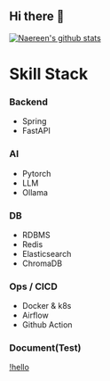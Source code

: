 ## Hi there 👋

<!--
**totohoon02/totohoon02** is a ✨ _special_ ✨ repository because its `README.md` (this file) appears on your GitHub profile.

Here are some ideas to get you started:

- 🔭 I’m currently working on ...
- 🌱 I’m currently learning ...
- 👯 I’m looking to collaborate on ...
- 🤔 I’m looking for help with ...
- 💬 Ask me about ...
- 📫 How to reach me: ...
- 😄 Pronouns: ...
- ⚡ Fun fact: ...
-->
[![Naereen's github stats](https://github-readme-stats.vercel.app/api?username=totohoon02&theme=blue-green)](https://github.com/anuraghazra/github-readme-stats)
# Skill Stack

### Backend
- Spring
- FastAPI

### AI
- Pytorch
- LLM
- Ollama

### DB
- RDBMS
- Redis
- Elasticsearch
- ChromaDB

### Ops / CICD
- Docker & k8s
- Airflow
- Github Action

### Document(Test)
[!hello](https://github.com/totohoon02/terminal-snippets/blob/main/README.md)
